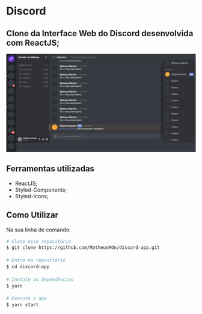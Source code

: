 # Discord

## Clone da Interface Web do Discord desenvolvida com ReactJS;

![Image](https://github.com/MatheusMdn/discord-app/blob/master/src/assets/screencapture-discord-interface-netlify-app-2020-07-29-10_01_22.png)

## Ferramentas utilizadas
* ReactJS;
* Styled-Components;
* Styled-Icons;

## Como Utilizar

Na sua linha de comando:

```bash
# Clone esse repositório
$ git clone https://github.com/MatheusMdn/discord-app.git

# Entre no repositório
$ cd discord-app

# Instale as dependências
$ yarn 

# Execute o app
$ yarn start
```
